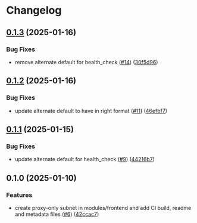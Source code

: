 # Changelog

## [0.1.3](https://github.com/GoogleCloudPlatform/terraform-google-regional-lb-http/compare/v0.1.2...v0.1.3) (2025-01-16)


### Bug Fixes

* remove alternate default for health_check ([#14](https://github.com/GoogleCloudPlatform/terraform-google-regional-lb-http/issues/14)) ([30f5d96](https://github.com/GoogleCloudPlatform/terraform-google-regional-lb-http/commit/30f5d9690b2ca5472058546eea5799437d5f6b2a))

## [0.1.2](https://github.com/GoogleCloudPlatform/terraform-google-regional-lb-http/compare/v0.1.1...v0.1.2) (2025-01-16)


### Bug Fixes

* update alternate default to have in right format ([#11](https://github.com/GoogleCloudPlatform/terraform-google-regional-lb-http/issues/11)) ([46efbf7](https://github.com/GoogleCloudPlatform/terraform-google-regional-lb-http/commit/46efbf70a8c3ce6d11988a563b460f170f719711))

## [0.1.1](https://github.com/GoogleCloudPlatform/terraform-google-regional-lb-http/compare/v0.1.0...v0.1.1) (2025-01-15)


### Bug Fixes

* update alternate default for health_check ([#9](https://github.com/GoogleCloudPlatform/terraform-google-regional-lb-http/issues/9)) ([44216b7](https://github.com/GoogleCloudPlatform/terraform-google-regional-lb-http/commit/44216b76021ab8e2129e40c5e06ae10e8182a334))

## 0.1.0 (2025-01-10)


### Features

* create proxy-only subnet in modules/frontend and add CI build,  readme and metadata files ([#6](https://github.com/GoogleCloudPlatform/terraform-google-regional-lb-http/issues/6)) ([42ccac7](https://github.com/GoogleCloudPlatform/terraform-google-regional-lb-http/commit/42ccac7cfecfe192696e7149d43e93151818daac))
